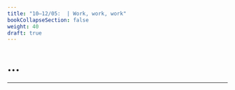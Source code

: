 ```yaml
---
title: "10–12/05:  | Work, work, work"
bookCollapseSection: false
weight: 40
draft: true
---
```


# ...

---



